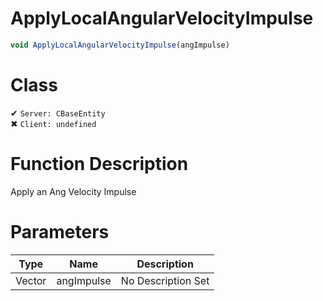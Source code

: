 # ApplyLocalAngularVelocityImpulse
```js
void ApplyLocalAngularVelocityImpulse(angImpulse)
```
# Class
✔ `Server: CBaseEntity`  
✖ `Client: undefined`  

# Function Description
Apply an Ang Velocity Impulse
# Parameters
Type|Name|Description
--|--|--
Vector|angImpulse|No Description Set

